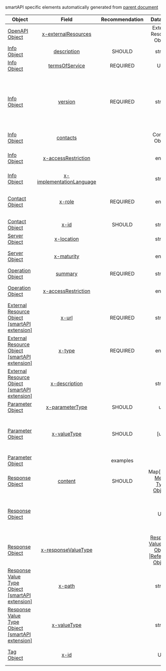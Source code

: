 smartAPI specific elements automatically generated from <a href="https://github.com/SmartAPI/smartAPI-Specification/blob/OpenAPI.next/versions/3.0.0.md">parent document</a>

Object | Field | Recommendation | Datatype | Description
---|:---:|:---:|:---:|---
<a href="https://github.com/SmartAPI/smartAPI-Specification/blob/OpenAPI.next/versions/3.0.0.md#oasObject">OpenAPI Object</a>|<a href="https://github.com/SmartAPI/smartAPI-Specification/blob/OpenAPI.next/versions/3.0.0.md#oasExternalResources">x-externalResources</a>||External Resource Object|A list of external resources pertinent to the API.
<a href="https://github.com/SmartAPI/smartAPI-Specification/blob/OpenAPI.next/versions/3.0.0.md#infoObject">Info Object</a>|<a href="https://github.com/SmartAPI/smartAPI-Specification/blob/OpenAPI.next/versions/3.0.0.md#infoDescription">description</a>|SHOULD| string |See <a href="#fixed-fields-1">above</a>.
<a href="https://github.com/SmartAPI/smartAPI-Specification/blob/OpenAPI.next/versions/3.0.0.md#infoObject">Info Object</a>|<a href="https://github.com/SmartAPI/smartAPI-Specification/blob/OpenAPI.next/versions/3.0.0.md#infoTermsOfService">termsOfService</a>|REQUIRED| URL |See <a href="#fixed-fields-1">above</a>.
<a href="https://github.com/SmartAPI/smartAPI-Specification/blob/OpenAPI.next/versions/3.0.0.md#infoObject">Info Object</a>|<a href="https://github.com/SmartAPI/smartAPI-Specification/blob/OpenAPI.next/versions/3.0.0.md#infoVersion">version</a>|REQUIRED| string |The version of the API definition. Specify API version using <a href="http://semver.org/spec/v2.0.0.html">Semantic Versioning<a/>. The major.minor portion of the semver (for example 3.0) shall designate the feature set. Typically, .patch versions address errors in the API metadata, not the feature set.
<a href="https://github.com/SmartAPI/smartAPI-Specification/blob/OpenAPI.next/versions/3.0.0.md#infoObject">Info Object</a>|<a href="https://github.com/SmartAPI/smartAPI-Specification/blob/OpenAPI.next/versions/3.0.0.md#otherContacts">contacts</a>||Contact Object|A list of other contacts.
<a href="https://github.com/SmartAPI/smartAPI-Specification/blob/OpenAPI.next/versions/3.0.0.md#infoObject">Info Object</a>|<a href="https://github.com/SmartAPI/smartAPI-Specification/blob/OpenAPI.next/versions/3.0.0.md#infoAccessRestriction">x-accessRestriction</a>|| enum |Indicate whether there are restrictions to using the API. Values to use: none, limited, fee.
<a href="https://github.com/SmartAPI/smartAPI-Specification/blob/OpenAPI.next/versions/3.0.0.md#infoObject">Info Object</a>|<a href="https://github.com/SmartAPI/smartAPI-Specification/blob/OpenAPI.next/versions/3.0.0.md#infoImplementationLanguage">x-implementationLanguage</a>|| string |Language the API was written in.
<a href="https://github.com/SmartAPI/smartAPI-Specification/blob/OpenAPI.next/versions/3.0.0.md#contactObject">Contact Object</a>|<a href="https://github.com/SmartAPI/smartAPI-Specification/blob/OpenAPI.next/versions/3.0.0.md#contactRole">x-role</a>|REQUIRED| enum |Indicate the role of the contact. Values can be: `responsible organization`,`responsible developer`,`contributor`,`support`.
<a href="https://github.com/SmartAPI/smartAPI-Specification/blob/OpenAPI.next/versions/3.0.0.md#contactObject">Contact Object</a>|<a href="https://github.com/SmartAPI/smartAPI-Specification/blob/OpenAPI.next/versions/3.0.0.md#contactId">x-id</a>|SHOULD| string |A unique identifiers for the contact.
<a href="https://github.com/SmartAPI/smartAPI-Specification/blob/OpenAPI.next/versions/3.0.0.md#serverObject">Server Object</a>|<a href="https://github.com/SmartAPI/smartAPI-Specification/blob/OpenAPI.next/versions/3.0.0.md#serverLocation">x-location</a>|| string |Location, city and country of the server hosting the API.
<a href="https://github.com/SmartAPI/smartAPI-Specification/blob/OpenAPI.next/versions/3.0.0.md#serverObject">Server Object</a>|<a href="https://github.com/SmartAPI/smartAPI-Specification/blob/OpenAPI.next/versions/3.0.0.md#serverMaturity">x-maturity</a>|| enum |Maturity of the API. Values to use: development, staging, production.
<a href="https://github.com/SmartAPI/smartAPI-Specification/blob/OpenAPI.next/versions/3.0.0.md#operationObject">Operation Object</a>|<a href="https://github.com/SmartAPI/smartAPI-Specification/blob/OpenAPI.next/versions/3.0.0.md#operationSummary">summary</a>|REQUIRED| string |See <a href="#operation-object">above.</a>
<a href="https://github.com/SmartAPI/smartAPI-Specification/blob/OpenAPI.next/versions/3.0.0.md#operationObject">Operation Object</a>|<a href="https://github.com/SmartAPI/smartAPI-Specification/blob/OpenAPI.next/versions/3.0.0.md#operationAccessRestriction">x-accessRestriction</a>|| enum |Access restrictions to invoke the operation. values: none, limited, fee.
<a href="https://github.com/SmartAPI/smartAPI-Specification/blob/OpenAPI.next/versions/3.0.0.md#externalResourceObject">External Resource Object [smartAPI extension]</a>|<a href="https://github.com/SmartAPI/smartAPI-Specification/blob/OpenAPI.next/versions/3.0.0.md#externalResourceUrl">x-url</a>|REQUIRED| string |. The URL for the target documentation. Value MUST be in the format of a URL.
<a href="https://github.com/SmartAPI/smartAPI-Specification/blob/OpenAPI.next/versions/3.0.0.md#externalResourceObject">External Resource Object [smartAPI extension]</a>|<a href="https://github.com/SmartAPI/smartAPI-Specification/blob/OpenAPI.next/versions/3.0.0.md#externalResourceType">x-type</a>|REQUIRED| enum |values: `api documentation`, `website`,`developer forum`,`mailing list`,`social media`,`publication` </a>
<a href="https://github.com/SmartAPI/smartAPI-Specification/blob/OpenAPI.next/versions/3.0.0.md#externalResourceObject">External Resource Object [smartAPI extension]</a>|<a href="https://github.com/SmartAPI/smartAPI-Specification/blob/OpenAPI.next/versions/3.0.0.md#externalResourceDescription">x-description</a>|| string |A short description of the target documentation. [CommonMark syntax](http://spec.commonmark.org/) can be used for rich text representation.
<a href="https://github.com/SmartAPI/smartAPI-Specification/blob/OpenAPI.next/versions/3.0.0.md#parameterObject">Parameter Object</a>|<a href="https://github.com/SmartAPI/smartAPI-Specification/blob/OpenAPI.next/versions/3.0.0.md#parameterType">x-parameterType</a>|SHOULD| uri |A concept URI to describe the type of parameter.
<a href="https://github.com/SmartAPI/smartAPI-Specification/blob/OpenAPI.next/versions/3.0.0.md#parameterObject">Parameter Object</a>|<a href="https://github.com/SmartAPI/smartAPI-Specification/blob/OpenAPI.next/versions/3.0.0.md#parameterValueType">x-valueType</a>|SHOULD| [uri] |A list of URIs to define the types of accepted value types. These should be selected from a registry of value types such as identifiers.org.  This attribute is different from
<a href="https://github.com/SmartAPI/smartAPI-Specification/blob/OpenAPI.next/versions/3.0.0.md#parameterObject">Parameter Object</a>|<a href="https://github.com/SmartAPI/smartAPI-Specification/blob/OpenAPI.next/versions/3.0.0.md#parameterExampleValue"></a>|examples|  |Use the Schema object to define examples.
<a href="https://github.com/SmartAPI/smartAPI-Specification/blob/OpenAPI.next/versions/3.0.0.md#responseObject">Response Object</a>|<a href="https://github.com/SmartAPI/smartAPI-Specification/blob/OpenAPI.next/versions/3.0.0.md#responseContent">content</a>|SHOULD| Map[string, [Media Type Object](#mediaTypeObject)] |Use media type definitions listed at <a href="https://www.iana.org/assignments/media-types/media-types.xhtml">RFC6838</a>.
<a href="https://github.com/SmartAPI/smartAPI-Specification/blob/OpenAPI.next/versions/3.0.0.md#responseObject">Response Object</a>|<a href="https://github.com/SmartAPI/smartAPI-Specification/blob/OpenAPI.next/versions/3.0.0.md#responseSchema"></a>|| URI |Specify the json schema using a Reference Object, or use "x-uri" as an additional property in the schema field to point to an external location for an XML, RDF, etc schema.
<a href="https://github.com/SmartAPI/smartAPI-Specification/blob/OpenAPI.next/versions/3.0.0.md#responseObject">Response Object</a>|<a href="https://github.com/SmartAPI/smartAPI-Specification/blob/OpenAPI.next/versions/3.0.0.md#responseDataType">x-responseValueType</a>|| [Response Value Type Object](#responseValueTypeObject) \|[Reference Object](#referenceObject)]
<a href="https://github.com/SmartAPI/smartAPI-Specification/blob/OpenAPI.next/versions/3.0.0.md#responseValueTypeObject">Response Value Type Object [smartAPI extension]</a>|<a href="https://github.com/SmartAPI/smartAPI-Specification/blob/OpenAPI.next/versions/3.0.0.md#responseValueTypeObjectPath">x-path</a>|| string |The path using dot notation to the element of interest. e.g. friend.name to follow the path from root object to the name attribute to the name field
<a href="https://github.com/SmartAPI/smartAPI-Specification/blob/OpenAPI.next/versions/3.0.0.md#responseValueTypeObject">Response Value Type Object [smartAPI extension]</a>|<a href="https://github.com/SmartAPI/smartAPI-Specification/blob/OpenAPI.next/versions/3.0.0.md#responseValueTypeObjectValue">x-valueType</a>|| string |The value type for the field. e.g. http://identifiers.org/ncbigene indicates that the field type is from the NCBI Gene database
<a href="https://github.com/SmartAPI/smartAPI-Specification/blob/OpenAPI.next/versions/3.0.0.md#tagObject">Tag Object</a>|<a href="https://github.com/SmartAPI/smartAPI-Specification/blob/OpenAPI.next/versions/3.0.0.md#tagName">x-id</a>|| URI |The name of the tag. Recommend that you use URI to specify the concept.
